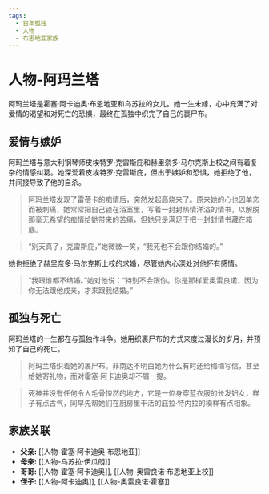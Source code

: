 ```yaml
---
tags:
  - 百年孤独
  - 人物
  - 布恩地亚家族
---
```


# 人物-阿玛兰塔

阿玛兰塔是霍塞·阿卡迪奥·布恩地亚和乌苏拉的女儿。她一生未嫁，心中充满了对爱情的渴望和对死亡的恐惧，最终在孤独中织完了自己的裹尸布。

## 爱情与嫉妒

阿玛兰塔与意大利钢琴师皮埃特罗·克雷斯庇和赫里奈多·马尔克斯上校之间有着复杂的情感纠葛。她深爱着皮埃特罗·克雷斯庇，但出于嫉妒和恐惧，她拒绝了他，并间接导致了他的自杀。

> 阿玛兰塔发现了雷蓓卡的痴情后，突然发起高烧来了。原来她的心也因单恋而被刺痛，她常常把自己锁在浴室里，写着一封封热情洋溢的情书，以解脱那毫无希望的痴情给她带来的苦痛，但她只是满足于把一封封情书藏在箱底。

> “别天真了，克雷斯庇，”她微微一笑，“我死也不会跟你结婚的。”

她也拒绝了赫里奈多·马尔克斯上校的求婚，尽管她内心深处对他怀有感情。

> “我跟谁都不结婚。”她对他说：“特别不会跟你。你是那样爱奥雷良诺，因为你无法跟他成亲，才来跟我结婚。”

## 孤独与死亡

阿玛兰塔的一生都在与孤独作斗争。她用织裹尸布的方式来度过漫长的岁月，并预知了自己的死亡。

> 阿玛兰塔织着她的裹尸布。菲南达不明白她为什么有时还给梅梅写信，甚至给她寄礼物，而对霍塞·阿卡迪奥却不屑一提。

> 死神并没有任何令人毛骨悚然的地方，它是一位身穿蓝衣服的长发妇女，样子有点古气，同早先帮她们在厨房里干活的庇拉·特内拉的模样有点相象。

## 家族关联

*   **父亲:** [[人物-霍塞·阿卡迪奥·布恩地亚]]
*   **母亲:** [[人物-乌苏拉·伊瓜朗]]
*   **哥哥:** [[人物-霍塞·阿卡迪奥]], [[人物-奥雷良诺·布恩地亚上校]]
*   **侄子:** [[人物-阿卡迪奥]], [[人物-奥雷良诺·霍塞]]
